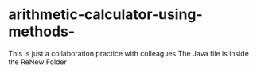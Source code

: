 # arithmetic-calculator-using-methods-
This is just a collaboration practice with colleagues
The Java file is inside the ReNew Folder
